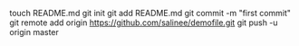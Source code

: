touch README.md
git init
git add README.md
git commit -m "first commit"
git remote add origin https://github.com/salinee/demofile.git
git push -u origin master
